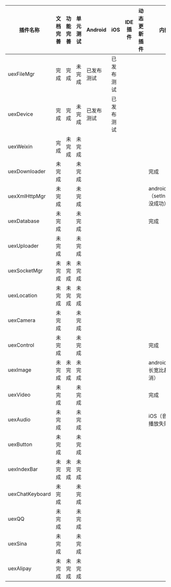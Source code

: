 | 插件名称            | 文档完善 | 功能完善 | 单元测试 | Android | iOS   | IDE插件 | 动态更新插件 | 内部测试                       | 自动化测试 | 负责人  |
| --------------- | ---- | ---- | ---- | ------- | ----- | ----- | ------ | -------------------------- | ----- | ---- |
| uexFileMgr      | 完成   | 完成   | 未完成  | 已发布测试   | 已发布测试 |       |        |                            |       |      |
| uexDevice       | 完成   | 完成   | 未完成  | 已发布测试   | 已发布测试 |       |        |                            |       |      |
| uexWeixin       | 完成   | 未完成  | 未完成  |         |       |       |        |                            |       |      |
| uexDownloader   | 未完成  |      | 未完成  |         |       |       |        | 完成                         |       |      |
| uexXmlHttpMgr   | 未完成  |      | 未完成  |         |       |       |        | android（setInputStream没成功） |       |      |
| uexDatabase     | 未完成  |      | 未完成  |         |       |       |        | 完成                         |       |      |
| uexUploader     | 未完成  |      | 未完成  |         |       |       |        |                            |       |      |
| uexSocketMgr    | 未完成  | 未完成  | 未完成  |         |       |       |        |                            |       |      |
| uexLocation     | 未完成  | 未完成  | 未完成  |         |       |       |        |                            |       |      |
| uexCamera       | 未完成  |      | 未完成  |         |       |       |        |                            |       |      |
| uexControl      | 未完成  |      | 未完成  |         |       |       |        | 完成                         |       |      |
| uexImage        | 未完成  | 未完成  | 未完成  |         |       |       |        | android（自定义长宽比裁剪功能取消）      |       |      |
| uexVideo        | 未完成  |      | 未完成  |         |       |       |        | 完成                         |       |      |
| uexAudio        | 未完成  |      | 未完成  |         |       |       |        | iOS（音效池音效播放失败）             |       |      |
| uexButton       | 未完成  |      | 未完成  |         |       |       |        |                            |       |      |
| uexIndexBar     | 未完成  | 未完成  | 未完成  |         |       |       |        |                            |       |      |
| uexChatKeyboard | 未完成  |      | 未完成  |         |       |       |        |                            |       |      |
| uexQQ           | 未完成  |      | 未完成  |         |       |       |        |                            |       |      |
| uexSina         | 未完成  |      | 未完成  |         |       |       |        |                            |       |      |
| uexAlipay       | 未完成  | 未完成  | 未完成  |         |       |       |        |                            |       |      |